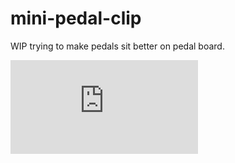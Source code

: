 # mini-pedal-clip

WIP trying to make pedals sit better on pedal board.

![Latest OpenSCAD render of the pedal clip model](https://raw.githubusercontent.com/goude/mini-pedal-clip/master/output/pedal_clip.stl)